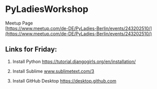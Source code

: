 # PyLadiesWorkshop

Meetup Page   
[https://www.meetup.com/de-DE/PyLadies-Berlin/events/243202510/](https://www.meetup.com/de-DE/PyLadies-Berlin/events/243202510/)



## Links for Friday:

1. Install Python https://tutorial.djangogirls.org/en/installation/

2. Install Sublime www.sublimetext.com/3

3. Install GitHub Desktop https://desktop.github.com